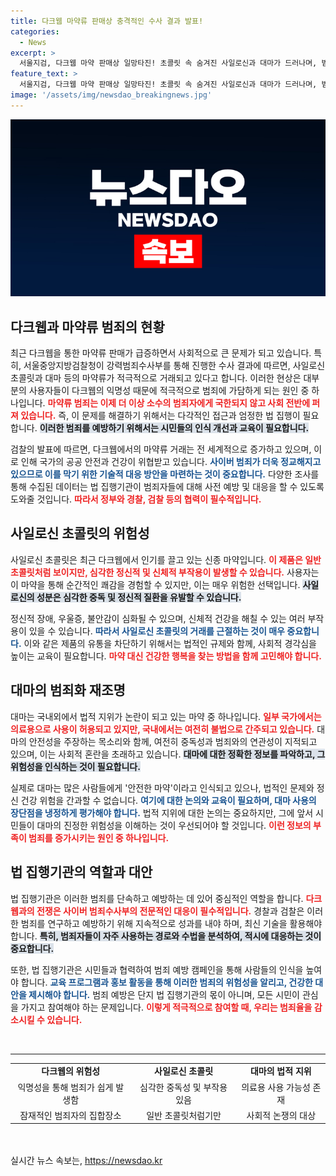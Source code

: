 ```yaml
---
title: 다크웹 마약류 판매상 충격적인 수사 결과 발표!
categories:
  - News
excerpt: >
  서울지검, 다크웹 마약 판매상 일망타진! 초콜릿 속 숨겨진 사일로신과 대마가 드러나며, 범죄와의 전쟁이 시작된다. 클릭해서 충격적인 진실을 확인해보세요!
feature_text: >
  서울지검, 다크웹 마약 판매상 일망타진! 초콜릿 속 숨겨진 사일로신과 대마가 드러나며, 범죄와의 전쟁이 시작된다. 클릭해서 충격적인 진실을 확인해보세요!
image: '/assets/img/newsdao_breakingnews.jpg'
---
```


<p><img src="/assets/img/newsdao_breakingnews.jpg" alt="cryptoinkorea 속보" /></p>

<h2 data-ke-size="size26">다크웹과 마약류 범죄의 현황</h2>

<p data-ke-size="size16">최근 다크웹을 통한 마약류 판매가 급증하면서 사회적으로 큰 문제가 되고 있습니다. 특히, 서울중앙지방검찰청이 강력범죄수사부를 통해 진행한 수사 결과에 따르면, 사일로신 초콜릿과 대마 등의 마약류가 적극적으로 거래되고 있다고 합니다. 이러한 현상은 대부분의 사용자들이 다크웹의 익명성 때문에 적극적으로 범죄에 가담하게 되는 원인 중 하나입니다. <b><span style="color: #ee2323;">마약류 범죄는 이제 더 이상 소수의 범죄자에게 국한되지 않고 사회 전반에 퍼져 있습니다.</span></b> 즉, 이 문제를 해결하기 위해서는 다각적인 접근과 엄정한 법 집행이 필요합니다. <b><span style="background-color: #21538527;">이러한 범죄를 예방하기 위해서는 시민들의 인식 개선과 교육이 필요합니다.</span></b></p>

<p data-ke-size="size16">검찰의 발표에 따르면, 다크웹에서의 마약류 거래는 전 세계적으로 증가하고 있으며, 이로 인해 국가의 공공 안전과 건강이 위협받고 있습니다. <b><span style="color: #1a5490;">사이버 범죄가 더욱 정교해지고 있으므로 이를 막기 위한 기술적 대응 방안을 마련하는 것이 중요합니다.</span></b> 다양한 조사를 통해 수집된 데이터는 법 집행기관이 범죄자들에 대해 사전 예방 및 대응을 할 수 있도록 도와줄 것입니다. <b><span style="color: #ee2323;">따라서 정부와 경찰, 검찰 등의 협력이 필수적입니다.</span></b></p>

<h2 data-ke-size="size26">사일로신 초콜릿의 위험성</h2>

<p data-ke-size="size16">사일로신 초콜릿은 최근 다크웹에서 인기를 끌고 있는 신종 마약입니다. <b><span style="color: #ee2323;">이 제품은 일반 초콜릿처럼 보이지만, 심각한 정신적 및 신체적 부작용이 발생할 수 있습니다.</span></b> 사용자는 이 마약을 통해 순간적인 쾌감을 경험할 수 있지만, 이는 매우 위험한 선택입니다. <b><span style="background-color: #21538527;">사일로신의 성분은 심각한 중독 및 정신적 질환을 유발할 수 있습니다.</span></b></p>

<p data-ke-size="size16">정신적 장애, 우울증, 불안감이 심화될 수 있으며, 신체적 건강을 해칠 수 있는 여러 부작용이 있을 수 있습니다. <b><span style="color: #1a5490;">따라서 사일로신 초콜릿의 거래를 근절하는 것이 매우 중요합니다.</span></b> 이와 같은 제품의 유통을 차단하기 위해서는 법적인 규제와 함께, 사회적 경각심을 높이는 교육이 필요합니다. <b><span style="color: #ee2323;">마약 대신 건강한 행복을 찾는 방법을 함께 고민해야 합니다.</span></b></p>

<h2 data-ke-size="size26">대마의 범죄화 재조명</h2>

<p data-ke-size="size16">대마는 국내외에서 법적 지위가 논란이 되고 있는 마약 중 하나입니다. <b><span style="color: #ee2323;">일부 국가에서는 의료용으로 사용이 허용되고 있지만, 국내에서는 여전히 불법으로 간주되고 있습니다.</span></b> 대마의 안전성을 주장하는 목소리와 함께, 여전히 중독성과 범죄와의 연관성이 지적되고 있으며, 이는 사회적 혼란을 초래하고 있습니다. <b><span style="background-color: #21538527;">대마에 대한 정확한 정보를 파악하고, 그 위험성을 인식하는 것이 필요합니다.</span></b></p>

<p data-ke-size="size16">실제로 대마는 많은 사람들에게 '안전한 마약'이라고 인식되고 있으나, 법적인 문제와 정신 건강 위험을 간과할 수 없습니다. <b><span style="color: #1a5490;">여기에 대한 논의와 교육이 필요하며, 대마 사용의 장단점을 냉정하게 평가해야 합니다.</span></b> 법적 지위에 대한 논의는 중요하지만, 그에 앞서 시민들이 대마의 진정한 위험성을 이해하는 것이 우선되어야 할 것입니다. <b><span style="color: #ee2323;">이런 정보의 부족이 범죄를 증가시키는 원인 중 하나입니다.</span></b></p>

<h2 data-ke-size="size26">법 집행기관의 역할과 대안</h2>

<p data-ke-size="size16">법 집행기관은 이러한 범죄를 단속하고 예방하는 데 있어 중심적인 역할을 합니다. <b><span style="color: #ee2323;">다크웹과의 전쟁은 사이버 범죄수사부의 전문적인 대응이 필수적입니다.</span></b> 경찰과 검찰은 이러한 범죄를 연구하고 예방하기 위해 지속적으로 성과를 내야 하며, 최신 기술을 활용해야 합니다. <b><span style="background-color: #21538527;">특히, 범죄자들이 자주 사용하는 경로와 수법을 분석하여, 적시에 대응하는 것이 중요합니다.</span></b></p>

<p data-ke-size="size16">또한, 법 집행기관은 시민들과 협력하여 범죄 예방 캠페인을 통해 사람들의 인식을 높여야 합니다. <b><span style="color: #1a5490;">교육 프로그램과 홍보 활동을 통해 이러한 범죄의 위험성을 알리고, 건강한 대안을 제시해야 합니다.</span></b> 범죄 예방은 단지 법 집행기관의 몫이 아니며, 모든 시민이 관심을 가지고 참여해야 하는 문제입니다. <b><span style="color: #ee2323;">이렇게 적극적으로 참여할 때, 우리는 범죄율을 감소시킬 수 있습니다.</span></b></p>

<p data-ke-size="size16">&nbsp;</p>

<hr>

<table style="height: 100px; border-collapse: collapse; width: 100%;">
  <tbody>
    <tr>
      <td style="text-align: center; height: 17px;"><b>다크웹의 위험성</b></td>
      <td style="text-align: center; height: 17px;"><b>사일로신 초콜릿</b></td>
      <td style="text-align: center; height: 17px;"><b>대마의 법적 지위</b></td>
    </tr>
    <tr>
      <td style="text-align: center; height: 17px;">익명성을 통해 범죄가 쉽게 발생함</td>
      <td style="text-align: center; height: 17px;">심각한 중독성 및 부작용 있음</td>
      <td style="text-align: center; height: 17px;">의료용 사용 가능성 존재</td>
    </tr>
    <tr>
      <td style="text-align: center; height: 17px;">잠재적인 범죄자의 집합장소</td>
      <td style="text-align: center; height: 17px;">일반 초콜릿처럼기만</td>
      <td style="text-align: center; height: 17px;">사회적 논쟁의 대상</td>
    </tr>
  </tbody>
</table>

<p data-ke-size="size16">&nbsp;</p>
실시간 뉴스 속보는, <a href="https://newsdao.kr" rel="dofollow">https://newsdao.kr</a>


